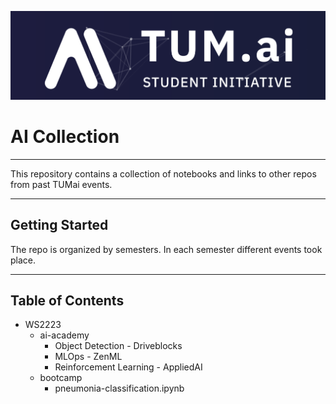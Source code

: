 ![logo](./png/tum-ai-logo.png)

# AI Collection

---

This repository contains a collection of notebooks and links to other repos from past TUMai events. 

---

## Getting Started

The repo is organized by semesters. In each semester different events took place.

---

## Table of Contents 

- WS2223
  - ai-academy
    - Object Detection - Driveblocks
    - MLOps - ZenML
    - Reinforcement Learning - AppliedAI
  - bootcamp
    - pneumonia-classification.ipynb 

